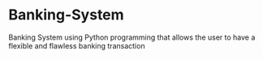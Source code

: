 # Banking-System
 Banking System using Python programming that allows the user to have a flexible and flawless banking transaction
